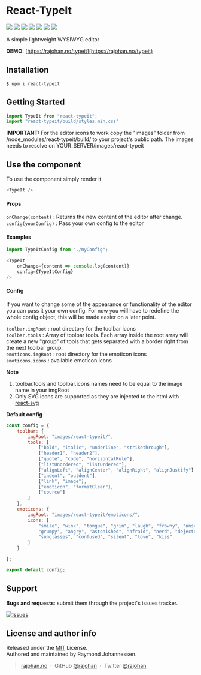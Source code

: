 # React-TypeIt

[![](https://img.shields.io/npm/v/react-typeit.svg?style=flat)](https://www.npmjs.com/package/react-typeit)
[![](https://img.shields.io/npm/dt/react-typeit.svg?style=flat)](https://www.npmjs.com/package/react-typeit)
[![](https://img.shields.io/bundlephobia/min/react-typeit.svg?style=flat)](https://www.npmjs.com/package/react-typeit)
[![](https://img.shields.io/npm/l/react-typeit.svg?style=flat)](https://mit-license.org/)
[![](https://img.shields.io/snyk/vulnerabilities/npm/react-typeit.svg?style=flat)](https://snyk.io/vuln/search?q=react-typeit&type=npm)
[![](https://img.shields.io/npm/dependency-version/react-typeit/peer/react.svg?style=flat)](https://www.npmjs.com/package/react)
[![](https://img.shields.io/npm/dependency-version/react-typeit/peer/react-dom.svg?style=flat)](https://www.npmjs.com/package/react-dom)

A simple lightweight WYSIWYG editor

**DEMO:** [https://rajohan.no/typeit](https://rajohan.no/typeit)

## Installation
```
$ npm i react-typeit
```

## Getting Started
```javascript
import TypeIt from "react-typeit";
import "react-typeit/build/styles.min.css"
```
**IMPORTANT:** For the editor icons to work copy the "images" folder from /node_modules/react-typeit/build/ to your project's public path.
The images needs to resolve on YOUR_SERVER/images/react-typeit

## Use the component

To use the component simply render it
```javascript
<TypeIt />
```

#### Props
`onChange(content)` : Returns the new content of the editor after change.<br>
`config(yourConfig)` : Pass your own config to the editor<br>

#### Examples
```javascript
import TypeItConfig from "./myConfig";

<TypeIt 
    onChange={content => console.log(content)}
    config={TypeItConfig} 
/>
```

#### Config
If you want to change some of the appearance or functionality of the editor you can pass it
your own config. For now you will have to redefine the whole config object, 
this will be made easier on a later point.

`toolbar.imgRoot` : root directory for the toolbar icons<br>
`toolbar.tools` : Array of toolbar tools. Each array inside the root array will create 
a new "group" of tools that gets separated with a border right from the next toolbar group.<br>
`emoticons.imgRoot` : root directory for the emoticon icons<br>
`emoticons.icons` : available emoticon icons

**Note**
1. toolbar.tools and toolbar.icons names need to be equal to the image name in your imgRoot
2. Only SVG icons are supported as they are injected to the html with [react-svg](https://www.npmjs.com/package/react-svg)

**Default config**

```javascript
const config = {
    toolbar: {
        imgRoot: "images/react-typeit/",
        tools: [
            ["bold", "italic", "underline", "strikethrough"],
            ["header1", "header2"],
            ["quote", "code", "horizontalRule"],
            ["listUnordered", "listOrdered"],
            ["alignLeft", "alignCenter", "alignRight", "alignJustify"],
            ["indent", "outdent"],
            ["link", "image"],
            ["emoticon", "formatClear"],
            ["source"]
        ]
    },
    emoticons: {
        imgRoot: "images/react-typeit/emoticons/",
        icons: [
            "smile", "wink", "tongue", "grin", "laugh", "frowny", "unsure", "cry", 
            "grumpy", "angry", "astonished", "afraid", "nerd", "dejected", "bigEyes", 
            "sunglasses", "confused", "silent", "love", "kiss"
        ]
    }

};

export default config;
```

## Support
__Bugs and requests__: submit them through the project's issues tracker.

[![Issues](http://img.shields.io/github/issues/rajohan/react-typeit.svg)](https://github.com/rajohan/react-typeit/issues)

## License and author info
Released under the [MIT] License.<br>
Authored and maintained by Raymond Johannessen.

> [rajohan.no](https://rajohan.no) &nbsp;&middot;&nbsp;
> GitHub [@rajohan](https://github.com/rajohan) &nbsp;&middot;&nbsp;
> Twitter [@rajohan](https://twitter.com/rajohan)

[MIT]: http://mit-license.org/
